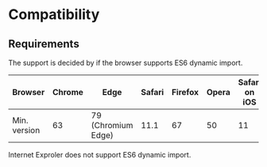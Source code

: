 # Compatibility

## Requirements

The support is decided by if the browser supports ES6 dynamic import.

| Browser      | Chrome | Edge               | Safari | Firefox | Opera | Safari on iOS |
|--------------|--------|--------------------|--------|---------|-------|---------------|
| Min. version | 63     | 79 (Chromium Edge) | 11.1   | 67      | 50    | 11            |

Internet Exproler does not support ES6 dynamic import.
